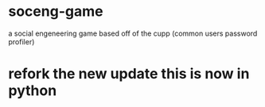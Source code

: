# soceng-game
a social engeneering game based off of the cupp (common users password profiler) 




# refork the new update this is now in python 
